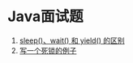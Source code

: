 # Java面试题

1. [sleep()、wait() 和 yield() 的区别](https://github.com/pojozhang/playground/blob/master/solutions/java/src/test/java/playground/interview/SleepWaitYieldTest.java)
2. [写一个死锁的例子](https://github.com/pojozhang/playground/blob/master/solutions/java/src/test/java/playground/interview/DeadLockTest.java)
